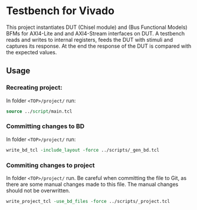 # Testbench for Vivado

This project instantiates DUT (Chisel module) and (Bus Functional Models) BFMs
for AXI4-Lite and and AXI4-Stream interfaces on DUT. A testbench reads and
writes to internal registers, feeds the DUT with stimuli and captures its
response. At the end the response of the DUT is compared with the expected
values.

## Usage

### Recreating project:

In folder `<TOP>/project/` run:

```tcl
source ../script/main.tcl
```

### Committing changes to BD

In folder `<TOP>/project/` run:

```tcl
write_bd_tcl -include_layout -force ../scripts/_gen_bd.tcl
```

### Commiting changes to project

In folder `<TOP>/project/` run. Be careful when committing the file to Git,
as there are some manual changes made to this file. The manual changes should
not be overwritten.

```tcl
write_project_tcl -use_bd_files -force ../scripts/_project.tcl
```